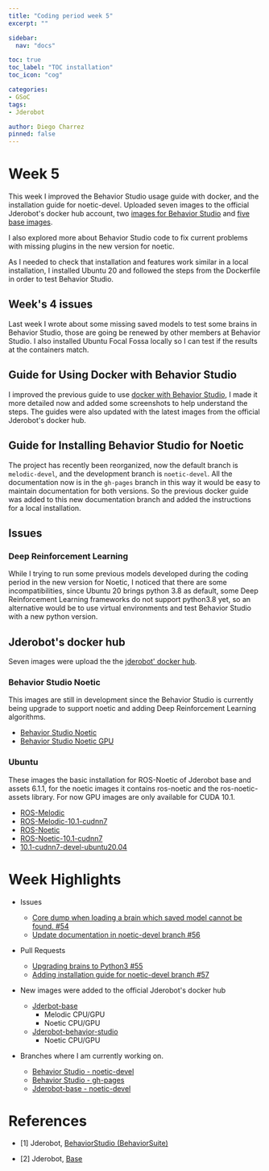 ```yaml
---
title: "Coding period week 5"
excerpt: ""

sidebar:
  nav: "docs"

toc: true
toc_label: "TOC installation"
toc_icon: "cog"

categories:
- GSoC
tags:
- Jderobot

author: Diego Charrez
pinned: false
---
```


# Week 5

This week I improved the Behavior Studio usage guide with docker, and the installation guide for noetic-devel. Uploaded seven images to the official Jderobot's docker hub account, two [images for Behavior Studio](https://hub.docker.com/r/jderobot/behavior-studio) and [five base images](https://hub.docker.com/r/jderobot/ubuntu).

I also explored more about Behavior Studio code to fix current problems with missing plugins in the new version for noetic.

As I needed to check that installation and features work similar in a local installation, I installed Ubuntu 20 and followed the steps from the Dockerfile in order to test Behavior Studio.

## Week's 4 issues

Last week I wrote about some missing saved models to test some brains in Behavior Studio, those are going be renewed by other members at Behavior Studio. I also installed Ubuntu Focal Fossa locally so I can test if the results at the containers match.

## Guide for Using Docker with Behavior Studio

I improved the previous guide to use [docker with Behavior Studio](https://github.com/dcharrezt/BehaviorStudio/blob/noetic-devel/.docker/README.md), I made it more detailed now and added some screenshots to help understand the steps. The guides were also updated with the latest images from the official Jderobot's docker hub.

## Guide for Installing Behavior Studio for Noetic

The project has recently been reorganized, now the default branch is `melodic-devel`, and the development branch is `noetic-devel`. All the documentation now is in the `gh-pages` branch in this way it would be easy to maintain documentation for both versions. So the previous docker guide was added to this new documentation branch and added the instructions for a local installation.

## Issues

### Deep Reinforcement Learning

While I trying to run some previous models developed during the coding period in the new version for Noetic, I noticed that there are some incompatibilities, since Ubuntu 20 brings python 3.8 as default, some Deep Reinforcement Learning frameworks do not support python3.8 yet, so an alternative would be to use virtual environments and test Behavior Studio with a new python version.

## Jderobot's docker hub

Seven images were upload the the [jderobot' docker hub](https://hub.docker.com/u/jderobot/).

### Behavior Studio Noetic

This images are still in development since the Behavior Studio is currently being upgrade to support noetic and adding Deep Reinforcement Learning algorithms.

- [Behavior Studio Noetic](https://hub.docker.com/r/jderobot/behavior-studio/tags)
- [Behavior Studio Noetic GPU](https://hub.docker.com/r/jderobot/behavior-studio/tags)

### Ubuntu

These images the basic installation for ROS-Noetic of Jderobot base and assets 6.1.1, for the noetic images it contains ros-noetic and the ros-noetic-assets library. For now GPU images are only available for CUDA 10.1.

- [ROS-Melodic](https://hub.docker.com/r/jderobot/ubuntu/tags)
- [ROS-Melodic-10.1-cudnn7](https://hub.docker.com/r/jderobot/ubuntu/tags)
- [ROS-Noetic](https://hub.docker.com/r/jderobot/ubuntu/tags)
- [ROS-Noetic-10.1-cudnn7](https://hub.docker.com/r/jderobot/ubuntu/tags)
- [10.1-cudnn7-devel-ubuntu20.04](https://hub.docker.com/r/jderobot/ubuntu/tags)

# Week Highlights

- Issues

  - [Core dump when loading a brain which saved model cannot be found. #54](https://github.com/JdeRobot/BehaviorStudio/issues/54)
  - [Update documentation in noetic-devel branch #56](https://github.com/JdeRobot/BehaviorStudio/issue/56)

- Pull Requests

  - [Upgrading brains to Python3 #55](https://github.com/JdeRobot/BehaviorStudio/pull/55)
  - [Adding installation guide for noetic-devel branch #57](https://github.com/JdeRobot/BehaviorStudio/pull/57)

- New images were added to the official Jderobot's docker hub  

    - [Jderbot-base](https://hub.docker.com/repository/docker/jderobot/ubuntu)
        - Melodic CPU/GPU
        - Noetic CPU/GPU
    - [Jderobot-behavior-studio](https://hub.docker.com/repository/docker/jderobot/behavior-studio)
        - Noetic CPU/GPU

- Branches where I am currently working on.

    - [Behavior Studio - noetic-devel](https://github.com/dcharrezt/BehaviorStudio/tree/noetic-devel)
    - [Behavior Studio - gh-pages](https://github.com/dcharrezt/BehaviorStudio/tree/gh-pages)
    - [Jderobot-base - noetic-devel](https://github.com/dcharrezt/base/tree/noetic-devel)

# References

* [1] Jderobot, [BehaviorStudio (BehaviorSuite)](https://github.com/JdeRobot/BehaviorStudio/tree/reboot)

* [2] Jderobot, [Base](https://github.com/JdeRobot/base)